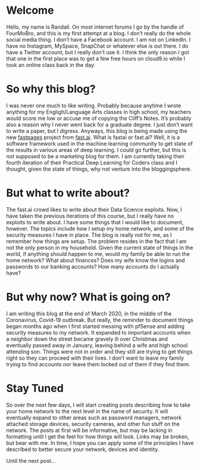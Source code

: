 # Welcome

Hello, my name is Randall. On most internet forums I go by the handle of FourMoBro, and this is my first attempt at a blog. I don’t really do the whole social media thing. I don’t have a Facebook account. I am not on LinkedIn. I have no Instagram, MySpace, SnapChat or whatever else is out there. I do have a Twitter account, but I really don’t use it. I think the only reason I got that one in the first place was to get a few free hours on cloud9.io while I took an online class back in the day.

# So why this blog?

I was never one much to like writing. Probably because anytime I wrote anything for my Engligh/Language Arts classes in high school, my teachers would score me low or accuse me of copying the Cliff’s Notes. It’s probably also a reason why I never went back for a graduate degree. I just don’t want to write a paper, but I digress. Anyways, this blog is being made using the new [fastpages](https://github.com/fastai/fastpages) project from [fast.ai](https://www.fast.ai/). What is fastai or fast.ai? Well, it is a software framework used in the machine learning community to get state of the results in various areas of deep learning. I could go further, but this is not supposed to be a marketing blog for them. I am currently taking their fourth iteration of their Practical Deep Learning for Coders class and I thought, given the state of things, why not venture into the bloggingsphere.

# But what to write about? 

The fast.ai crowd likes to write about their Data Science exploits. Now, I have taken the previous iterations of this course, but I really have no exploits to write about. I have some things that I would like to document, however. The topics include how I setup my home network, and some of the security measures I have in place. The blog is really not for me, as I remember how things are setup. The problem resides in the fact that I am not the only person in my household. Given the current state of things in the world, if anything should happen to me, would my family be able to run the home network? What about finances? Does my wife know the logins and passwords to our banking accounts? How many accounts do I actually have?

# But why now? What is going on?

I am writing this blog at the end of March 2020, in the middle of the Coronavirus, Covid-19 outbreak. But really, the reminder to document things began months ago when I first started messing with pfSense and adding security measures to my network. It expanded to important accounts when a neighbor down the street became gravely ill over Christmas and eventually passed away in January, leaving behind a wife and high school attending son. Things were not in order and they still are trying to get things right so they can proceed with their lives. I don’t want to leave my family trying to find accounts nor leave them locked out of them if they find them.

# Stay Tuned

So over the next few days, I will start creating posts describing how to take your home network to the next level in the name of security. It will eventually expand to other areas such as password managers, network attached storage devices, security cameras, and other fun stuff on the network. The posts at first will be informative, but may be lacking in formatting until I get the feel for how things will look. Links may be broken, but bear with me. In time, I hope you can apply some of the principles I have described to better secure your network, devices and identity.

Until the next post…
